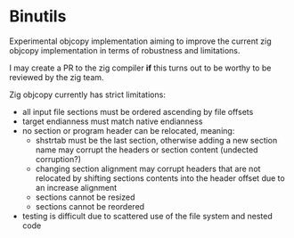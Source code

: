 # Binutils

Experimental objcopy implementation aiming to improve the current zig objcopy implementation in terms of robustness and limitations.

I may create a PR to the zig compiler **if** this turns out to be worthy to be reviewed by the zig team.

Zig objcopy currently has strict limitations:

* all input file sections must be ordered ascending by file offsets
* target endianness must match native endianness
* no section or program header can be relocated, meaning:
    * shstrtab must be the last section, otherwise adding a new section name may corrupt the headers or section content (undected corruption?)
    * changing section alignment may corrupt headers that are not relocated by shifting sections contents into the header offset due to an increase alignment
    * sections cannot be resized
    * sections cannot be reordered
* testing is difficult due to scattered use of the file system and nested code

